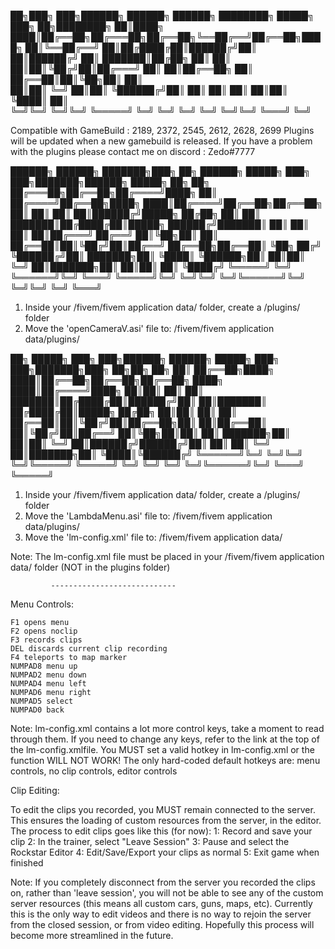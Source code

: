██╗███╗   ███╗██████╗  ██████╗ ██████╗ ████████╗ █████╗ ███╗   ██╗████████╗
██║████╗ ████║██╔══██╗██╔═══██╗██╔══██╗╚══██╔══╝██╔══██╗████╗  ██║╚══██╔══╝
██║██╔████╔██║██████╔╝██║   ██║██████╔╝   ██║   ███████║██╔██╗ ██║   ██║   
██║██║╚██╔╝██║██╔═══╝ ██║   ██║██╔══██╗   ██║   ██╔══██║██║╚██╗██║   ██║   
██║██║ ╚═╝ ██║██║     ╚██████╔╝██║  ██║   ██║   ██║  ██║██║ ╚████║   ██║   
╚═╝╚═╝     ╚═╝╚═╝      ╚═════╝ ╚═╝  ╚═╝   ╚═╝   ╚═╝  ╚═╝╚═╝  ╚═══╝   ╚═╝   
                                                                    
Compatible with GameBuild : 2189, 2372, 2545, 2612, 2628, 2699
Plugins will be updated when a new gamebuild is released.
If you have a problem with the plugins please contact me on discord : Zedo#7777


 ██████╗ ██████╗ ███████╗███╗   ██╗     ██████╗ █████╗ ███╗   ███╗███████╗██████╗  █████╗     ██╗   ██╗
██╔═══██╗██╔══██╗██╔════╝████╗  ██║    ██╔════╝██╔══██╗████╗ ████║██╔════╝██╔══██╗██╔══██╗    ██║   ██║
██║   ██║██████╔╝█████╗  ██╔██╗ ██║    ██║     ███████║██╔████╔██║█████╗  ██████╔╝███████║    ██║   ██║
██║   ██║██╔═══╝ ██╔══╝  ██║╚██╗██║    ██║     ██╔══██║██║╚██╔╝██║██╔══╝  ██╔══██╗██╔══██║    ╚██╗ ██╔╝
╚██████╔╝██║     ███████╗██║ ╚████║    ╚██████╗██║  ██║██║ ╚═╝ ██║███████╗██║  ██║██║  ██║     ╚████╔╝ 
 ╚═════╝ ╚═╝     ╚══════╝╚═╝  ╚═══╝     ╚═════╝╚═╝  ╚═╝╚═╝     ╚═╝╚══════╝╚═╝  ╚═╝╚═╝  ╚═╝      ╚═══╝  
                                                                                                       
1. Inside your /fivem/fivem application data/ folder, create a /plugins/ folder
2. Move the 'openCameraV.asi' file to: /fivem/fivem application data/plugins/


██╗      █████╗ ███╗   ███╗██████╗ ██████╗  █████╗     ███╗   ███╗███████╗███╗   ██╗██╗   ██╗
██║     ██╔══██╗████╗ ████║██╔══██╗██╔══██╗██╔══██╗    ████╗ ████║██╔════╝████╗  ██║██║   ██║
██║     ███████║██╔████╔██║██████╔╝██║  ██║███████║    ██╔████╔██║█████╗  ██╔██╗ ██║██║   ██║
██║     ██╔══██║██║╚██╔╝██║██╔══██╗██║  ██║██╔══██║    ██║╚██╔╝██║██╔══╝  ██║╚██╗██║██║   ██║
███████╗██║  ██║██║ ╚═╝ ██║██████╔╝██████╔╝██║  ██║    ██║ ╚═╝ ██║███████╗██║ ╚████║╚██████╔╝
╚══════╝╚═╝  ╚═╝╚═╝     ╚═╝╚═════╝ ╚═════╝ ╚═╝  ╚═╝    ╚═╝     ╚═╝╚══════╝╚═╝  ╚═══╝ ╚═════╝ 
                                                                                            
1. Inside your /fivem/fivem application data/ folder, create a /plugins/ folder
2. Move the 'LambdaMenu.asi' file to: /fivem/fivem application data/plugins/
3. Move the 'lm-config.xml' file to: /fivem/fivem application data/

Note: The lm-config.xml file must be placed in your /fivem/fivem application data/ folder (NOT in the plugins folder)

             ----------------------------

Menu Controls:

    F1 opens menu
    F2 opens noclip
    F3 records clips
    DEL discards current clip recording
    F4 teleports to map marker
    NUMPAD8 menu up
    NUMPAD2 menu down
    NUMPAD4 menu left
    NUMPAD6 menu right
    NUMPAD5 select
    NUMPAD0 back

Note: lm-config.xml contains a lot more control keys, take a moment to read through them. If you need to change any keys, refer to the link at the top of the lm-config.xmlfile.
You MUST set a valid hotkey in lm-config.xml or the function WILL NOT WORK! 
The only hard-coded default hotkeys are:  menu controls, no clip controls, editor controls

Clip Editing:

To edit the clips you recorded, you MUST remain connected to the server. This ensures the loading of custom
resources from the server, in the editor. The process to edit clips goes like this (for now):
1: Record and save your clip
2: In the trainer, select "Leave Session"
3: Pause and select the Rockstar Editor
4: Edit/Save/Export your clips as normal
5: Exit game when finished

Note: If you completely disconnect from the server you recorded the clips on, rather than 'leave session',
you will not be able to see any of the custom server resources (this means all custom cars, guns, maps, etc).
Currently this is the only way to edit videos and there is no way to rejoin the server from the closed session,
or from video editing. Hopefully this process will become more streamlined in the future.
